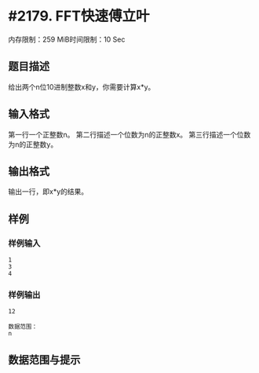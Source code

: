 # #2179. FFT快速傅立叶

内存限制：259 MiB时间限制：10 Sec

## 题目描述

给出两个n位10进制整数x和y，你需要计算x*y。


## 输入格式

第一行一个正整数n。
第二行描述一个位数为n的正整数x。
第三行描述一个位数为n的正整数y。


## 输出格式

输出一行，即x*y的结果。


## 样例

### 样例输入

    
    1
    3
    4
    
    
    

### 样例输出

    
    12
    
    数据范围：
    n
    

## 数据范围与提示
